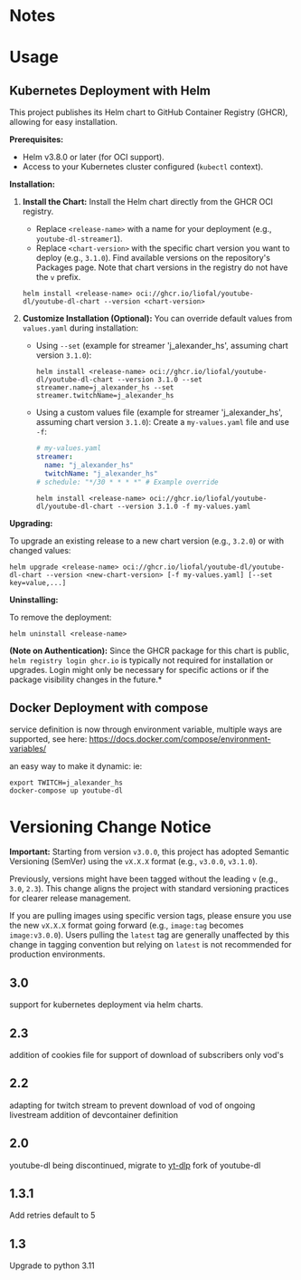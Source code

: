 # Notes

# Usage

## Kubernetes Deployment with Helm

This project publishes its Helm chart to GitHub Container Registry (GHCR), allowing for easy installation.

**Prerequisites:**
*   Helm v3.8.0 or later (for OCI support).
*   Access to your Kubernetes cluster configured (`kubectl` context).

**Installation:**

1.  **Install the Chart:** Install the Helm chart directly from the GHCR OCI registry.
    *   Replace `<release-name>` with a name for your deployment (e.g., `youtube-dl-streamer1`).
    *   Replace `<chart-version>` with the specific chart version you want to deploy (e.g., `3.1.0`). Find available versions on the repository's Packages page. Note that chart versions in the registry do not have the `v` prefix.

    ```shell
    helm install <release-name> oci://ghcr.io/liofal/youtube-dl/youtube-dl-chart --version <chart-version>
    ```

2.  **Customize Installation (Optional):** You can override default values from `values.yaml` during installation:
    *   Using `--set` (example for streamer 'j_alexander_hs', assuming chart version `3.1.0`):
        ```shell
        helm install <release-name> oci://ghcr.io/liofal/youtube-dl/youtube-dl-chart --version 3.1.0 --set streamer.name=j_alexander_hs --set streamer.twitchName=j_alexander_hs
        ```
    *   Using a custom values file (example for streamer 'j_alexander_hs', assuming chart version `3.1.0`): Create a `my-values.yaml` file and use `-f`:
        ```yaml
        # my-values.yaml
        streamer:
          name: "j_alexander_hs"
          twitchName: "j_alexander_hs"
        # schedule: "*/30 * * * *" # Example override
        ```
        ```shell
        helm install <release-name> oci://ghcr.io/liofal/youtube-dl/youtube-dl-chart --version 3.1.0 -f my-values.yaml
        ```

**Upgrading:**

To upgrade an existing release to a new chart version (e.g., `3.2.0`) or with changed values:
```shell
helm upgrade <release-name> oci://ghcr.io/liofal/youtube-dl/youtube-dl-chart --version <new-chart-version> [-f my-values.yaml] [--set key=value,...]
```

**Uninstalling:**

To remove the deployment:
```shell
helm uninstall <release-name>
```

**(Note on Authentication):** Since the GHCR package for this chart is public, `helm registry login ghcr.io` is typically not required for installation or upgrades. Login might only be necessary for specific actions or if the package visibility changes in the future.*

## Docker Deployment with compose
service definition is now through environment variable, multiple ways are supported, see here:
https://docs.docker.com/compose/environment-variables/

an easy way to make it dynamic:
ie:
```
export TWITCH=j_alexander_hs
docker-compose up youtube-dl
```

# Versioning Change Notice

**Important:** Starting from version `v3.0.0`, this project has adopted Semantic Versioning (SemVer) using the `vX.X.X` format (e.g., `v3.0.0`, `v3.1.0`).

Previously, versions might have been tagged without the leading `v` (e.g., `3.0`, `2.3`). This change aligns the project with standard versioning practices for clearer release management.

If you are pulling images using specific version tags, please ensure you use the new `vX.X.X` format going forward (e.g., `image:tag` becomes `image:v3.0.0`). Users pulling the `latest` tag are generally unaffected by this change in tagging convention but relying on `latest` is not recommended for production environments.

## 3.0
support for kubernetes deployment via helm charts.

## 2.3
addition of cookies file for support of download of subscribers only vod's

## 2.2
adapting for twitch stream to prevent download of vod of ongoing livestream
addition of devcontainer definition

## 2.0
youtube-dl being discontinued, migrate to [yt-dlp](https://github.com/yt-dlp/yt-dlp) fork of youtube-dl

## 1.3.1
Add retries default to 5

## 1.3
Upgrade to python 3.11
